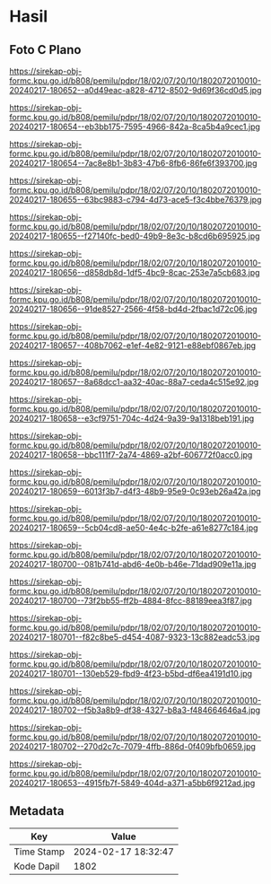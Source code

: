 # Hasil

## Foto C Plano

https://sirekap-obj-formc.kpu.go.id/b808/pemilu/pdpr/18/02/07/20/10/1802072010010-20240217-180652--a0d49eac-a828-4712-8502-9d69f36cd0d5.jpg

https://sirekap-obj-formc.kpu.go.id/b808/pemilu/pdpr/18/02/07/20/10/1802072010010-20240217-180654--eb3bb175-7595-4966-842a-8ca5b4a9cec1.jpg

https://sirekap-obj-formc.kpu.go.id/b808/pemilu/pdpr/18/02/07/20/10/1802072010010-20240217-180654--7ac8e8b1-3b83-47b6-8fb6-86fe6f393700.jpg

https://sirekap-obj-formc.kpu.go.id/b808/pemilu/pdpr/18/02/07/20/10/1802072010010-20240217-180655--63bc9883-c794-4d73-ace5-f3c4bbe76379.jpg

https://sirekap-obj-formc.kpu.go.id/b808/pemilu/pdpr/18/02/07/20/10/1802072010010-20240217-180655--f27140fc-bed0-49b9-8e3c-b8cd6b695925.jpg

https://sirekap-obj-formc.kpu.go.id/b808/pemilu/pdpr/18/02/07/20/10/1802072010010-20240217-180656--d858db8d-1df5-4bc9-8cac-253e7a5cb683.jpg

https://sirekap-obj-formc.kpu.go.id/b808/pemilu/pdpr/18/02/07/20/10/1802072010010-20240217-180656--91de8527-2566-4f58-bd4d-2fbac1d72c06.jpg

https://sirekap-obj-formc.kpu.go.id/b808/pemilu/pdpr/18/02/07/20/10/1802072010010-20240217-180657--408b7062-e1ef-4e82-9121-e88ebf0867eb.jpg

https://sirekap-obj-formc.kpu.go.id/b808/pemilu/pdpr/18/02/07/20/10/1802072010010-20240217-180657--8a68dcc1-aa32-40ac-88a7-ceda4c515e92.jpg

https://sirekap-obj-formc.kpu.go.id/b808/pemilu/pdpr/18/02/07/20/10/1802072010010-20240217-180658--e3cf9751-704c-4d24-9a39-9a1318beb191.jpg

https://sirekap-obj-formc.kpu.go.id/b808/pemilu/pdpr/18/02/07/20/10/1802072010010-20240217-180658--bbc111f7-2a74-4869-a2bf-606772f0acc0.jpg

https://sirekap-obj-formc.kpu.go.id/b808/pemilu/pdpr/18/02/07/20/10/1802072010010-20240217-180659--6013f3b7-d4f3-48b9-95e9-0c93eb26a42a.jpg

https://sirekap-obj-formc.kpu.go.id/b808/pemilu/pdpr/18/02/07/20/10/1802072010010-20240217-180659--5cb04cd8-ae50-4e4c-b2fe-a61e8277c184.jpg

https://sirekap-obj-formc.kpu.go.id/b808/pemilu/pdpr/18/02/07/20/10/1802072010010-20240217-180700--081b741d-abd6-4e0b-b46e-71dad909e11a.jpg

https://sirekap-obj-formc.kpu.go.id/b808/pemilu/pdpr/18/02/07/20/10/1802072010010-20240217-180700--73f2bb55-ff2b-4884-8fcc-88189eea3f87.jpg

https://sirekap-obj-formc.kpu.go.id/b808/pemilu/pdpr/18/02/07/20/10/1802072010010-20240217-180701--f82c8be5-d454-4087-9323-13c882eadc53.jpg

https://sirekap-obj-formc.kpu.go.id/b808/pemilu/pdpr/18/02/07/20/10/1802072010010-20240217-180701--130eb529-fbd9-4f23-b5bd-df6ea4191d10.jpg

https://sirekap-obj-formc.kpu.go.id/b808/pemilu/pdpr/18/02/07/20/10/1802072010010-20240217-180702--f5b3a8b9-df38-4327-b8a3-f484664646a4.jpg

https://sirekap-obj-formc.kpu.go.id/b808/pemilu/pdpr/18/02/07/20/10/1802072010010-20240217-180702--270d2c7c-7079-4ffb-886d-0f409bfb0659.jpg

https://sirekap-obj-formc.kpu.go.id/b808/pemilu/pdpr/18/02/07/20/10/1802072010010-20240217-180653--4915fb7f-5849-404d-a371-a5bb6f9212ad.jpg


## Metadata

| Key        | Value               |
| ---------- | ------------------- |
| Time Stamp | 2024-02-17 18:32:47 |
| Kode Dapil | 1802                |



